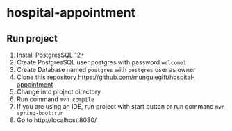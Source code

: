 # hospital-appointment

## Run project
1. Install PostgresSQL 12+
2. Create PostgresSQL user postgres with password `welcome1`
3. Create Database named `postgres` with `postgres` user as owner
4. Clone this repository https://github.com/mungulegift/hospital-appointment
5. Change into project directory
6. Run command `mvn compile`
7. If you are using an IDE, run project with start button or run command `mvn spring-boot:run`
6. Go to http://localhost:8080/

